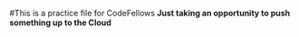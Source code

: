 #This is a practice file for CodeFellows
**Just taking an opportunity to push something up to the Cloud**